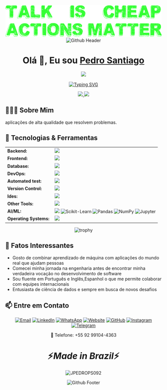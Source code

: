 <div align="center">
   <img src="./banner.png" alt="Banner" />
</div>
<div align="center">
   <img src="https://raw.githubusercontent.com/mayhemantt/mayhemantt/Update/svg/Bottom.svg" alt="Github Header" />
</div>

<div align="center">
   <h1>Olá 👋, Eu sou <a href="https://jpedrops.com">Pedro Santiago</a> </h1>
   <img src="https://media.giphy.com/media/hvRJCLFzcasrR4ia7z/giphy.gif" width="30">
</div>

<p align="center">
  <a href="https://git.io/typing-svg"><img src="https://readme-typing-svg.herokuapp.com?font=Fira+Code&pause=1000&color=2C9DF7&width=435&lines=Python+Developer;Machine+Learning+Engineer;Data+Science+Enthusiast;Full-Stack+Developer;Bioinformatics" alt="Typing SVG" /></a>
</p>

<div align="center">
  <a href="https://github.com/JPEDROPS092">
    <img height="180em" src="https://github-readme-stats.vercel.app/api?username=JPEDROPS092&show_icons=true&theme=dark&include_all_commits=true&count_private=true"/>
    <img height="180em" src="https://github-readme-stats.vercel.app/api/top-langs/?username=JPEDROPS092&layout=compact&langs_count=7&theme=dark"/>
  </a>
</div>

## 👨🏻‍💻 Sobre Mim 
aplicações de alta qualidade que resolvem problemas.

## 🚀 Tecnologias & Ferramentas

<div align="center">

<table>
  <!-- Backend -->
  <tr>
    <td style="font-weight: bold; padding-right: 10px; vertical-align: middle; border: none;">Backend:</td>
    <td style="border: none;">
      <img height="40" src="https://skillicons.dev/icons?i=java,python,nodejs,fastapi,flask,express,nginx,vite,django"/>
    </td>
  </tr>
  <!-- Frontend -->
  <tr>
    <td style="font-weight: bold; padding-right: 10px; vertical-align: middle; border: none;">Frontend:</td>
    <td style="border: none;">
      <img height="40" src="https://skillicons.dev/icons?i=vue,vuetify,react,mui,bootstrap,html,css,sass,js,ts,figma,vite"/>
    </td>
  </tr>
  <!-- Database -->
  <tr>
    <td style="font-weight: bold; padding-right: 10px; vertical-align: middle; border: none;">Database:</td>
    <td style="border: none;">
      <img height="40" src="https://skillicons.dev/icons?i=mysql,postgresql,mongodb,elasticsearch,redis,sqllite"/>
    </td>
  </tr>
  <!-- DevOps -->
  <tr>
    <td style="font-weight: bold; padding-right: 10px; vertical-align: middle; border: none;">DevOps:</td>
    <td style="border: none;">
      <img height="40" src="https://skillicons.dev/icons?i=docker,kubernetes,gcp,terraform,jenkins,githubactions,aws,git"/>
    </td>
  </tr>
  <!-- Automated test -->
  <tr>
    <td style="font-weight: bold; padding-right: 10px; vertical-align: middle; border: none;">Automated test:</td>
    <td style="border: none;">
      <img height="40" src="https://skillicons.dev/icons?i=selenium,jest,pytest"/>
    </td>
  </tr>
  <!-- Version Control -->
  <tr>
    <td style="font-weight: bold; padding-right: 10px; vertical-align: middle; border: none;">Version Control:</td>
    <td style="border: none;">
      <img height="40" src="https://skillicons.dev/icons?i=git,github,gitlab,bitbucket"/>
    </td>
  </tr>
  <!-- Ides -->
  <tr>
    <td style="font-weight: bold; padding-right: 10px; vertical-align: middle; border: none;">Ides:</td>
    <td style="border: none;">
      <img height="40" src="https://skillicons.dev/icons?i=vscode,webstorm,sublime,pycharm,idea"/>
    </td>
  </tr>
  <!-- Other Tools -->
  <tr>
    <td style="font-weight: bold; padding-right: 10px; vertical-align: middle; border: none;">Other Tools:</td>
    <td style="border: none;">
      <img height="40" src="https://skillicons.dev/icons?i=rabbitmq,grafana,bash,regex,d3,latex"/>
  </tr>
    <!-- AI/ML -->
  <tr>
    <td style="font-weight: bold; padding-right: 10px; vertical-align: middle; border: none;">AI/ML:</td>
    <td style="border: none;">
       <img height="40" src="https://skillicons.dev/icons?i=anaconda,opencv,pytorch,tensorflow"/>
      <img src="https://img.shields.io/badge/scikit_learn-F7931E?style=for-the-badge&logo=scikit-learn&logoColor=white" alt="Scikit-Learn">
      <img src="https://img.shields.io/badge/Pandas-2C2D72?style=for-the-badge&logo=pandas&logoColor=white" alt="Pandas">
      <img src="https://img.shields.io/badge/Numpy-777BB4?style=for-the-badge&logo=numpy&logoColor=white" alt="NumPy">
      <img src="https://img.shields.io/badge/Jupyter-F37626.svg?&style=for-the-badge&logo=Jupyter&logoColor=white" alt="Jupyter">
    </td>
  </tr>
  <!-- Operating Systems -->
  <tr>
    <td style="font-weight: bold; padding-right: 10px; vertical-align: middle; border: none;">Operating Systems:</td>
    <td style="border: none;">
      <img height="40" src="https://skillicons.dev/icons?i=windows,ubuntu,debian,linux,arch"/>
    </td>
  </tr>
</table>

</div>

<div align="center">
  <img src="https://github-profile-trophy.vercel.app/?username=JPEDROPS092&theme=darkhub&no-bg=true&row=1&margin-w=15" alt="trophy" />
</div>

## 🌟 Fatos Interessantes
- Gosto de combinar aprendizado de máquina com aplicações do mundo real que ajudam pessoas
- Comecei minha jornada na engenharia antes de encontrar minha verdadeira vocação no desenvolvimento de software
- Sou fluente em Português e Inglês,Espanhol o que me permite colaborar com equipes internacionais
- Entusiasta de ciência de dados e sempre em busca de novos desafios

## 📫 Entre em Contato

<div align="center">
  
  [![Email](https://img.shields.io/badge/Email-jpedropsss@gmail.com-D14836?style=for-the-badge&logo=gmail&logoColor=white)](mailto:jpedropsss@gmail.com?subject=GitHub%20Contact)
  [![LinkedIn](https://img.shields.io/badge/LinkedIn-0077B5?style=for-the-badge&logo=linkedin&logoColor=white)](https://linkedin.com/in/joão-pedro-pereira-santiago-340048269)
  [![WhatsApp](https://img.shields.io/badge/WhatsApp-25D366?style=for-the-badge&logo=whatsapp&logoColor=white)](https://wa.me/5592991044363)
  [![Website](https://img.shields.io/badge/Website-jpedrops.com-00C7B7?style=for-the-badge&logo=netlify&logoColor=white)](https://jpedrops.com)
  [![GitHub](https://img.shields.io/badge/GitHub-100000?style=for-the-badge&logo=github&logoColor=white)](https://github.com/JPEDROPS092)
  [![Instagram](https://img.shields.io/badge/Instagram-E4405F?style=for-the-badge&logo=instagram&logoColor=white)](https://instagram.com/pedropereirasantiago)
  [![Telegram](https://img.shields.io/badge/Telegram-2CA5E0?style=for-the-badge&logo=telegram&logoColor=white)](https://t.me/jpedropsss)
  
  📱 Telefone: +55 92 99104-4363
  
</div>

<h1 align='center'>⚡️<i>Made in Brazil</i>⚡️</h1>

<p align="center">
  <img src="https://komarev.com/ghpvc/?username=JPEDROPS092&label=Profile%20views&color=0e75b6&style=flat" alt="JPEDROPS092" />
</p>

<div align="center">
  <img src="https://raw.githubusercontent.com/mayhemantt/mayhemantt/Update/svg/Bottom.svg" alt="Github Footer" />
</div>
